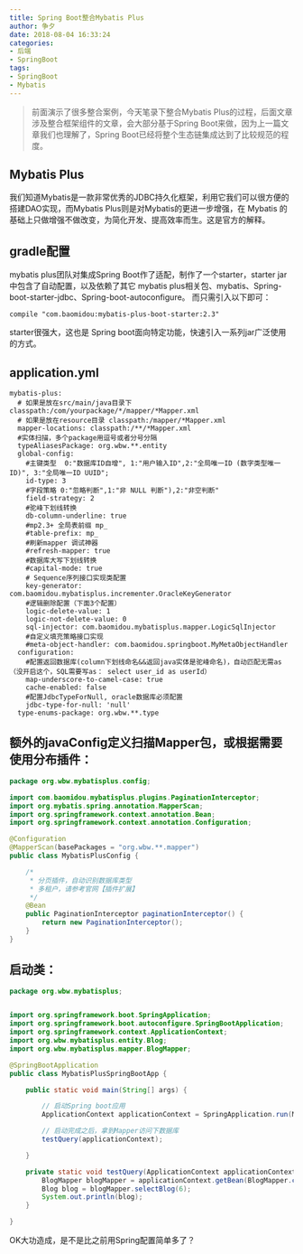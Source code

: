 ```yaml
---
title: Spring Boot整合Mybatis Plus
author: 争夕
date: 2018-08-04 16:33:24
categories:
- 后端
- SpringBoot
tags:
- SpringBoot
- Mybatis
---
```

> 前面演示了很多整合案例，今天笔录下整合Mybatis Plus的过程，后面文章涉及整合框架组件的文章，会大部分基于Spring Boot来做，因为上一篇文章我们也理解了，Spring Boot已经将整个生态链集成达到了比较规范的程度。

Mybatis Plus
------------
我们知道Mybatis是一款非常优秀的JDBC持久化框架，利用它我们可以很方便的搭建DAO实现，而Mybatis Plus则是对Mybatis的更进一步增强，在 Mybatis 的基础上只做增强不做改变，为简化开发、提高效率而生。这是官方的解释。

gradle配置
--------
mybatis plus团队对集成Spring Boot作了适配，制作了一个starter，starter jar中包含了自动配置，以及依赖了其它 mybatis plus相关包、mybatis、Spring-boot-starter-jdbc、Spring-boot-autoconfigure。
而只需引入以下即可：
```
compile "com.baomidou:mybatis-plus-boot-starter:2.3"
```
starter很强大，这也是 Spring boot面向特定功能，快速引入一系列jar广泛使用的方式。

application.yml
---------------

```
mybatis-plus:
  # 如果是放在src/main/java目录下 classpath:/com/yourpackage/*/mapper/*Mapper.xml
  # 如果是放在resource目录 classpath:/mapper/*Mapper.xml
  mapper-locations: classpath:/**/*Mapper.xml
  #实体扫描，多个package用逗号或者分号分隔
  typeAliasesPackage: org.wbw.**.entity
  global-config:
    #主键类型  0:"数据库ID自增", 1:"用户输入ID",2:"全局唯一ID (数字类型唯一ID)", 3:"全局唯一ID UUID";
    id-type: 3
    #字段策略 0:"忽略判断",1:"非 NULL 判断"),2:"非空判断"
    field-strategy: 2
    #驼峰下划线转换
    db-column-underline: true
    #mp2.3+ 全局表前缀 mp_
    #table-prefix: mp_
    #刷新mapper 调试神器
    #refresh-mapper: true
    #数据库大写下划线转换
    #capital-mode: true
    # Sequence序列接口实现类配置
    key-generator: com.baomidou.mybatisplus.incrementer.OracleKeyGenerator
    #逻辑删除配置（下面3个配置）
    logic-delete-value: 1
    logic-not-delete-value: 0
    sql-injector: com.baomidou.mybatisplus.mapper.LogicSqlInjector
    #自定义填充策略接口实现
    #meta-object-handler: com.baomidou.springboot.MyMetaObjectHandler
  configuration:
    #配置返回数据库(column下划线命名&&返回java实体是驼峰命名)，自动匹配无需as（没开启这个，SQL需要写as： select user_id as userId）
    map-underscore-to-camel-case: true
    cache-enabled: false
    #配置JdbcTypeForNull, oracle数据库必须配置
    jdbc-type-for-null: 'null'
  type-enums-package: org.wbw.**.type
```

额外的javaConfig定义扫描Mapper包，或根据需要使用分布插件：
-------------------------------------

```java
package org.wbw.mybatisplus.config;

import com.baomidou.mybatisplus.plugins.PaginationInterceptor;
import org.mybatis.spring.annotation.MapperScan;
import org.springframework.context.annotation.Bean;
import org.springframework.context.annotation.Configuration;

@Configuration
@MapperScan(basePackages = "org.wbw.**.mapper")
public class MybatisPlusConfig {

    /*
     * 分页插件，自动识别数据库类型
     * 多租户，请参考官网【插件扩展】
     */
    @Bean
    public PaginationInterceptor paginationInterceptor() {
        return new PaginationInterceptor();
    }
}
```

启动类：
----

```java
package org.wbw.mybatisplus;


import org.springframework.boot.SpringApplication;
import org.springframework.boot.autoconfigure.SpringBootApplication;
import org.springframework.context.ApplicationContext;
import org.wbw.mybatisplus.entity.Blog;
import org.wbw.mybatisplus.mapper.BlogMapper;

@SpringBootApplication
public class MybatisPlusSpringBootApp {

    public static void main(String[] args) {

        // 启动Spring boot应用
        ApplicationContext applicationContext = SpringApplication.run(MybatisPlusSpringBootApp.class, args);

        // 启动完成之后，拿到Mapper访问下数据库
        testQuery(applicationContext);

    }

    private static void testQuery(ApplicationContext applicationContext) {
        BlogMapper blogMapper = applicationContext.getBean(BlogMapper.class);
        Blog blog = blogMapper.selectBlog(6);
        System.out.println(blog);
    }

}
```

OK大功造成，是不是比之前用Spring配置简单多了？
